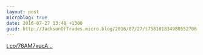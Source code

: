```yaml
---
layout: post
microblog: true
date: 2016-07-27 13:48 +1300
guid: http://JacksonOfTrades.micro.blog/2016/07/27/t758101834980552706.html
---
```

[t.co/76AM7xucA...](https://t.co/76AM7xucAr)
